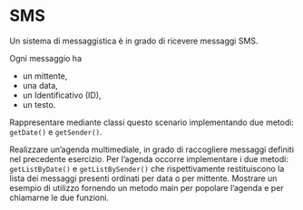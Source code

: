 # SMS

Un sistema di messaggistica è in grado di ricevere messaggi SMS.

Ogni messaggio ha

- un mittente,
- una data,
- un Identificativo (ID),
- un testo.

Rappresentare mediante classi questo scenario implementando due metodi: `getDate()` e `getSender()`.

Realizzare un’agenda multimediale, in grado di raccogliere messaggi definiti nel precedente esercizio.
Per l’agenda occorre implementare i due metodi: `getListByDate()` e `getListBySender()` che rispettivamente
restituiscono la lista dei messaggi presenti ordinati per data o per mittente.
Mostrare un esempio di utilizzo fornendo un metodo main per popolare l’agenda e per chiamarne le due funzioni.